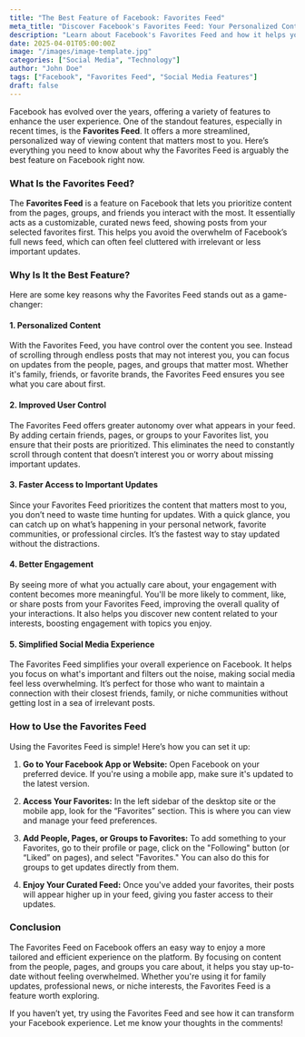 ```yaml
---
title: "The Best Feature of Facebook: Favorites Feed"
meta_title: "Discover Facebook's Favorites Feed: Your Personalized Content Hub"
description: "Learn about Facebook's Favorites Feed and how it helps you stay updated on the content that matters most to you."
date: 2025-04-01T05:00:00Z
image: "/images/image-template.jpg"
categories: ["Social Media", "Technology"]
author: "John Doe"
tags: ["Facebook", "Favorites Feed", "Social Media Features"]
draft: false
---
```

Facebook has evolved over the years, offering a variety of features to enhance the user experience. One of the standout features, especially in recent times, is the **Favorites Feed**. It offers a more streamlined, personalized way of viewing content that matters most to you. Here’s everything you need to know about why the Favorites Feed is arguably the best feature on Facebook right now.

### What Is the Favorites Feed?

The **Favorites Feed** is a feature on Facebook that lets you prioritize content from the pages, groups, and friends you interact with the most. It essentially acts as a customizable, curated news feed, showing posts from your selected favorites first. This helps you avoid the overwhelm of Facebook’s full news feed, which can often feel cluttered with irrelevant or less important updates.

### Why Is It the Best Feature?

Here are some key reasons why the Favorites Feed stands out as a game-changer:

#### 1. **Personalized Content**
With the Favorites Feed, you have control over the content you see. Instead of scrolling through endless posts that may not interest you, you can focus on updates from the people, pages, and groups that matter most. Whether it's family, friends, or favorite brands, the Favorites Feed ensures you see what you care about first.

#### 2. **Improved User Control**
The Favorites Feed offers greater autonomy over what appears in your feed. By adding certain friends, pages, or groups to your Favorites list, you ensure that their posts are prioritized. This eliminates the need to constantly scroll through content that doesn’t interest you or worry about missing important updates.

#### 3. **Faster Access to Important Updates**
Since your Favorites Feed prioritizes the content that matters most to you, you don’t need to waste time hunting for updates. With a quick glance, you can catch up on what’s happening in your personal network, favorite communities, or professional circles. It’s the fastest way to stay updated without the distractions.

#### 4. **Better Engagement**
By seeing more of what you actually care about, your engagement with content becomes more meaningful. You'll be more likely to comment, like, or share posts from your Favorites Feed, improving the overall quality of your interactions. It also helps you discover new content related to your interests, boosting engagement with topics you enjoy.

#### 5. **Simplified Social Media Experience**
The Favorites Feed simplifies your overall experience on Facebook. It helps you focus on what's important and filters out the noise, making social media feel less overwhelming. It’s perfect for those who want to maintain a connection with their closest friends, family, or niche communities without getting lost in a sea of irrelevant posts.

### How to Use the Favorites Feed

Using the Favorites Feed is simple! Here’s how you can set it up:

1. **Go to Your Facebook App or Website:**
   Open Facebook on your preferred device. If you're using a mobile app, make sure it's updated to the latest version.

2. **Access Your Favorites:**
   In the left sidebar of the desktop site or the mobile app, look for the “Favorites” section. This is where you can view and manage your feed preferences.

3. **Add People, Pages, or Groups to Favorites:**
   To add something to your Favorites, go to their profile or page, click on the "Following" button (or “Liked” on pages), and select "Favorites." You can also do this for groups to get updates directly from them.

4. **Enjoy Your Curated Feed:**
   Once you've added your favorites, their posts will appear higher up in your feed, giving you faster access to their updates.

### Conclusion

The Favorites Feed on Facebook offers an easy way to enjoy a more tailored and efficient experience on the platform. By focusing on content from the people, pages, and groups you care about, it helps you stay up-to-date without feeling overwhelmed. Whether you're using it for family updates, professional news, or niche interests, the Favorites Feed is a feature worth exploring.

If you haven’t yet, try using the Favorites Feed and see how it can transform your Facebook experience. Let me know your thoughts in the comments!

